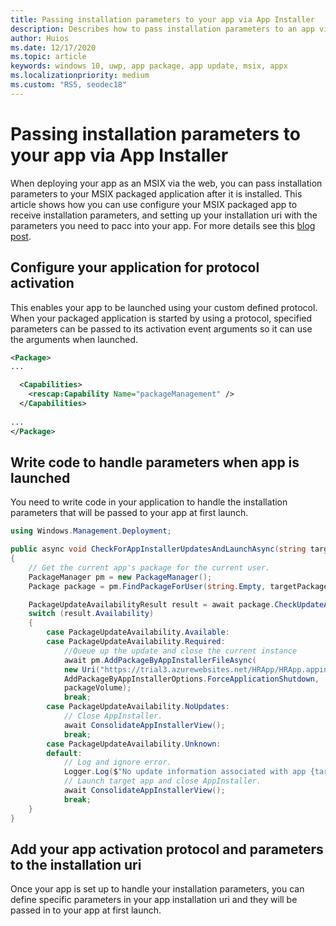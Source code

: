 ```yaml
---
title: Passing installation parameters to your app via App Installer
description: Describes how to pass installation parameters to an app via App Installer and protocol activation.
author: Huios
ms.date: 12/17/2020
ms.topic: article
keywords: windows 10, uwp, app package, app update, msix, appx
ms.localizationpriority: medium
ms.custom: "RS5, seodec18"
---
```


# Passing installation parameters to your app via App Installer

When deploying your app as an MSIX via the web, you can pass installation parameters to your MSIX packaged application after it is installed. 
This article shows how you can use configure your MSIX packaged app to receive installation parameters, and setting up your installation uri with the parameters you need to pacc into your app. For more details see this [blog post](https://techcommunity.microsoft.com/t5/windows-dev-appconsult/passing-installation-parameters-to-a-windows-application-with/ba-p/1719829).
## Configure your application for protocol activation

This enables your app to be launched using your custom defined protocol. When your packaged application is started by using a protocol, specified parameters can be passed to its activation event arguments so it can use the arguments when launched. 

```xml
<Package>
...

  <Capabilities>
    <rescap:Capability Name="packageManagement" />
  </Capabilities>
  
...
</Package>
```

##  Write code to handle parameters when app is launched

You need to write code in your application to handle the installation parameters that will be passed to your app at first launch.
```csharp
using Windows.Management.Deployment;

public async void CheckForAppInstallerUpdatesAndLaunchAsync(string targetPackageFullName, PackageVolume packageVolume)
{
    // Get the current app's package for the current user.
    PackageManager pm = new PackageManager();
    Package package = pm.FindPackageForUser(string.Empty, targetPackageFullName);

    PackageUpdateAvailabilityResult result = await package.CheckUpdateAvailabilityAsync();
    switch (result.Availability)
    {
        case PackageUpdateAvailability.Available:
        case PackageUpdateAvailability.Required:
            //Queue up the update and close the current instance
            await pm.AddPackageByAppInstallerFileAsync(
            new Uri("https://trial3.azurewebsites.net/HRApp/HRApp.appinstaller"),
            AddPackageByAppInstallerOptions.ForceApplicationShutdown,
            packageVolume);
            break;
        case PackageUpdateAvailability.NoUpdates:
            // Close AppInstaller.
            await ConsolidateAppInstallerView();
            break;
        case PackageUpdateAvailability.Unknown:
        default:
            // Log and ignore error.
            Logger.Log($"No update information associated with app {targetPackageFullName}");
            // Launch target app and close AppInstaller.
            await ConsolidateAppInstallerView();
            break;
    }
}
```

## Add your app activation protocol and parameters to the installation uri

Once your app is set up to handle your installation parameters, you can define specific parameters in your app installation uri and they will be passed in to your app at first launch. 
